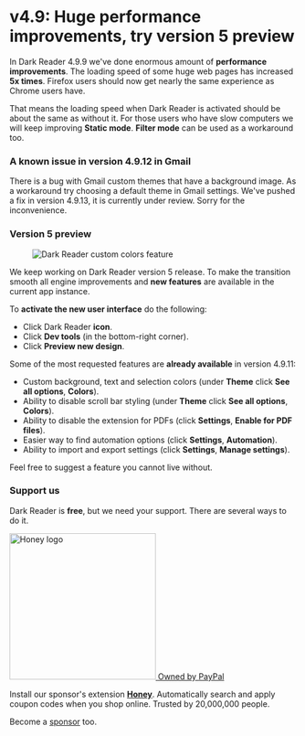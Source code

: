 # v4.9: Huge performance improvements, try version 5 preview

In Dark Reader 4.9.9 we've done enormous amount of **performance improvements**.
The loading speed of some huge web pages has increased **5x times**.
Firefox users should now get nearly the same experience as Chrome users have.

That means the loading speed when Dark Reader is activated should be about the same as without it.
For those users who have slow computers we will keep improving **Static mode**.
**Filter mode** can be used as a workaround too.

### A known issue in version 4.9.12 in Gmail

There is a bug with Gmail custom themes
that have a background image.
As a workaround try choosing a default theme in Gmail settings.
We've pushed a fix in version 4.9.13,
it is currently under review.
Sorry for the inconvenience.

### Version 5 preview

<figure>
    <img src="/images/custom-colors-feature.png" alt="Dark Reader custom colors feature" />
</figure>

We keep working on Dark Reader version 5 release.
To make the transition smooth all engine improvements and **new features**
are available in the current app instance.

To **activate the new user interface** do the following:
- Click Dark Reader **icon**.
- Click **Dev tools** (in the bottom-right corner).
- Click **Preview new design**.

Some of the most requested features are **already available** in version 4.9.11:
- Custom background, text and selection colors (under **Theme** click **See all options**, **Colors**).
- Ability to disable scroll bar styling (under **Theme** click **See all options**, **Colors**).
- Ability to disable the extension for PDFs (click **Settings**, **Enable for PDF files**).
- Easier way to find automation options (click **Settings**, **Automation**).
- Ability to import and export settings (click **Settings**, **Manage settings**).

Feel free to suggest a feature you cannot live without.

### <span class="text-highlight">Support us</span>

Dark Reader is **free**, but we need your support.
There are several ways to do it.

<a class="honey-logo-link" href="https://www.joinhoney.com/darkreader">
    <img src="/images/honey-logo.jpg" alt="Honey logo" style="width: 16rem;" />
    <span class="honey-logo-link-description">Owned by <span class="paypal">PayPal</span></span>
</a>

Install our sponsor's extension **<a class="text-highlight" href="https://www.joinhoney.com/darkreader">Honey</a>**.
Automatically search and apply coupon codes when you shop online.
Trusted by 20,000,000 people.

Become a [sponsor](https://opencollective.com/darkreader) too.
